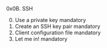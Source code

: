 0x0B. SSH

0. Use a private key mandatory
1. Create an SSH key pair mandatory
2. Client configuration file mandatory
3. Let me in! mandatory
